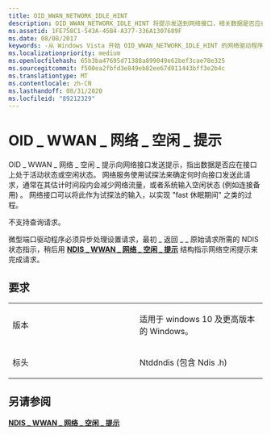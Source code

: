 ```yaml
---
title: OID_WWAN_NETWORK_IDLE_HINT
description: OID_WWAN_NETWORK_IDLE_HINT 将提示发送到网络接口，相关数据是否应在接口上处于活动状态或空闲状态。
ms.assetid: 1FE758C1-543A-45B4-A377-336A1307689F
ms.date: 08/08/2017
keywords: -从 Windows Vista 开始 OID_WWAN_NETWORK_IDLE_HINT 的网络驱动程序
ms.localizationpriority: medium
ms.openlocfilehash: 65b3ba47695d71388a899049e62bef3cae78e325
ms.sourcegitcommit: f500ea2fbfd3e849eb82ee67d011443bff3e2b4c
ms.translationtype: MT
ms.contentlocale: zh-CN
ms.lasthandoff: 08/31/2020
ms.locfileid: "89212329"
---
```

# <a name="oid_wwan_network_idle_hint"></a>OID \_ WWAN \_ 网络 \_ 空闲 \_ 提示


OID \_ WWAN \_ 网络 \_ 空闲 \_ 提示向网络接口发送提示，指出数据是否应在接口上处于活动状态或空闲状态。 网络服务使用试探法来确定何时向接口发送此请求，通常在其估计时间段内会减少网络流量，或者系统输入空闲状态 (例如连接备用) 。 网络接口可以将此作为试探法的输入，以实现 "fast 休眠期间" 之类的过程。

不支持查询请求。

微型端口驱动程序必须异步处理设置请求，最初 \_ 返回 \_ \_ 原始请求所需的 NDIS 状态指示，稍后用 [**NDIS \_ WWAN \_ 网络 \_ 空闲 \_ 提示**](/windows-hardware/drivers/ddi/ndiswwan/ns-ndiswwan-_ndis_wwan_network_idle_hint) 结构指示网络空闲提示来完成请求。

<a name="requirements"></a>要求
------------

<table>
<colgroup>
<col width="50%" />
<col width="50%" />
</colgroup>
<tbody>
<tr class="odd">
<td><p>版本</p></td>
<td><p>适用于 windows 10 及更高版本的 Windows。</p></td>
</tr>
<tr class="even">
<td><p>标头</p></td>
<td>Ntddndis (包含 Ndis .h) </td>
</tr>
</tbody>
</table>

## <a name="see-also"></a>另请参阅


[**NDIS \_ WWAN \_ 网络 \_ 空闲 \_ 提示**](/windows-hardware/drivers/ddi/ndiswwan/ns-ndiswwan-_ndis_wwan_network_idle_hint)

 

